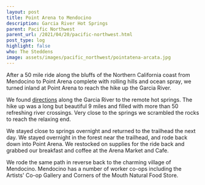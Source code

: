 ```yaml
---
layout: post
title: Point Arena to Mendocino
description: Garcia River Hot Springs
parent: Pacific Northwest
parent_url: /2021/04/20/pacific-northwest.html
post_type: log
highlight: false
who: The Steddens
image: assets/images/pacific_northwest/pointatena-arcata.jpg
---
```


After a 50 mile ride along the bluffs of the Northern California coast from Mendocino to Point Arena complete with rolling hills and ocean spray, we turned inland at Point Arena to reach the hike up the Garcia River.

We found <a href="https://www.waymarking.com/waymarks/WM29GE">directions</a> along the Garcia River to the remote hot springs.  The hike up was a long but beautiful 9 miles and filled with more than 50 refreshing river crossings.  Very close to the springs we scrambled the rocks to reach the relaxing end.

We stayed close to springs overnight and returned to the trailhead the next day.  We stayed overnight in the forest near the trailhead, and rode back down into Point Arena.  We restocked on supplies for the ride back and grabbed our breakfast and coffee at the Arena Market and Cafe.

We rode the same path in reverse back to the charming village of Mendocino.  Mendocino has a number of worker co-ops including the Artists' Co-op Gallery and Corners of the Mouth Natural Food Store.